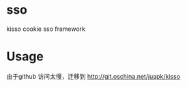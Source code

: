 ﻿sso
===

kisso cookie sso framework


Usage
====================
由于github 访问太慢，迁移到 http://git.oschina.net/juapk/kisso
